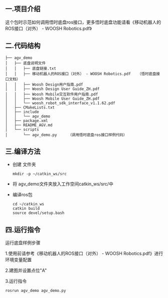 
## **一.项目介绍**
这个包时示范如何调用悟时底盘ros接口，更多悟时底盘功能请看《移动机器人的ROS接口（对外） - WOOSH Robotics.pdf》

## **二.代码结构**
```
├── agv_demo
│   ├── 底盘说明文件
│   │   ├── 底盘链接.txt
│   │   ├── 移动机器人的ROS接口（对外） - WOOSH Robotics.pdf   （悟时底盘接口文档）
│   │   ├── Woosh Design用户指南.pdf
│   │   ├── Woosh Design User Guide_ZH.pdf
│   │   ├── Woosh Mobile交互软件用户指南.pdf 
│   │   ├── Woosh Mobile User Guide_ZH.pdf
│   │   └── woosh_robot_sdk_interface_v1.1.62.pdf
│   ├── CMakeLists.txt
│   ├── include
│   │   └── agv_demo
│   ├── package.xml
│   ├── README_AGV.md
│   └── scripts
│       └── agv_demo.py     （调用悟时底盘ros接口样例代码）
```




## **三.编译方法**

- 创建 文件夹
    
    ```
    mkdir -p ~/catkin_ws/src
    ```
- 将 agv_demo文件夹放入工作空间catkin_ws/src/中
- 编译ros包

    ```
    cd ~/catkin_ws
    catkin build
    source devel/setup.bash
    ```
    
    

## **四.运行指令**


运行底盘样例步骤

1.使用前请参考《移动机器人的ROS接口（对外） - WOOSH Robotics.pdf》进行环境变量配置

2.建图并设置点位"A"

3.运行指令

```
rosrun agv_demo agv_demo.py
```

